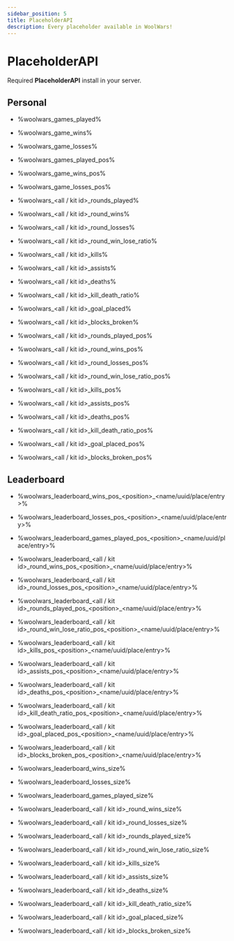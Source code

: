```yaml
---
sidebar_position: 5
title: PlaceholderAPI
description: Every placeholder available in WoolWars!
---
```


# PlaceholderAPI

Required **PlaceholderAPI** install in your server.

## Personal

- %woolwars\_games\_played%
- %woolwars\_game\_wins%
- %woolwars\_game\_losses%


- %woolwars\_games\_played\_pos%
- %woolwars\_game\_wins\_pos%
- %woolwars\_game\_losses\_pos%


- %woolwars\_<all / kit id>\_rounds\_played%
- %woolwars\_<all / kit id>\_round\_wins%
- %woolwars\_<all / kit id>\_round\_losses%
- %woolwars\_<all / kit id>\_round\_win\_lose\_ratio%
- %woolwars\_<all / kit id>\_kills%
- %woolwars\_<all / kit id>\_assists%
- %woolwars\_<all / kit id>\_deaths%
- %woolwars\_<all / kit id>\_kill\_death\_ratio%
- %woolwars\_<all / kit id>\_goal\_placed%
- %woolwars\_<all / kit id>\_blocks\_broken%


- %woolwars\_<all / kit id>\_rounds\_played\_pos%
- %woolwars\_<all / kit id>\_round\_wins\_pos%
- %woolwars\_<all / kit id>\_round\_losses\_pos%
- %woolwars\_<all / kit id>\_round\_win\_lose\_ratio\_pos%
- %woolwars\_<all / kit id>\_kills\_pos%
- %woolwars\_<all / kit id>\_assists\_pos%
- %woolwars\_<all / kit id>\_deaths\_pos%
- %woolwars\_<all / kit id>\_kill\_death\_ratio\_pos%
- %woolwars\_<all / kit id>\_goal\_placed\_pos%
- %woolwars\_<all / kit id>\_blocks\_broken\_pos%

## Leaderboard

- %woolwars\_leaderboard\_wins\_pos\_<position\>\_<name/uuid/place/entry>%
- %woolwars\_leaderboard\_losses\_pos\_<position\>\_<name/uuid/place/entry>%
- %woolwars\_leaderboard\_games\_played\_pos\_<position\>\_<name/uuid/place/entry>%
- %woolwars\_leaderboard\_<all / kit id>\_round\_wins\_pos\_<position\>\_<name/uuid/place/entry>%
- %woolwars\_leaderboard\_<all / kit id>\_round\_losses\_pos\_<position\>\_<name/uuid/place/entry>%
- %woolwars\_leaderboard\_<all / kit id>\_rounds\_played\_pos\_<position\>\_<name/uuid/place/entry>%
- %woolwars\_leaderboard\_<all / kit id>\_round\_win\_lose\_ratio\_pos\_<position\>\_<name/uuid/place/entry>%
- %woolwars\_leaderboard\_<all / kit id>\_kills\_pos\_<position\>\_<name/uuid/place/entry>%
- %woolwars\_leaderboard\_<all / kit id>\_assists\_pos\_<position\>\_<name/uuid/place/entry>%
- %woolwars\_leaderboard\_<all / kit id>\_deaths\_pos\_<position\>\_<name/uuid/place/entry>%
- %woolwars\_leaderboard\_<all / kit id>\_kill\_death\_ratio\_pos\_<position\>\_<name/uuid/place/entry>%
- %woolwars\_leaderboard\_<all / kit id>\_goal\_placed\_pos\_<position\>\_<name/uuid/place/entry>%
- %woolwars\_leaderboard\_<all / kit id>\_blocks\_broken\_pos\_<position\>\_<name/uuid/place/entry>%


- %woolwars\_leaderboard\_wins\_size%
- %woolwars\_leaderboard\_losses\_size%
- %woolwars\_leaderboard\_games\_played\_size%
- %woolwars\_leaderboard\_<all / kit id>\_round\_wins\_size%
- %woolwars\_leaderboard\_<all / kit id>\_round\_losses\_size%
- %woolwars\_leaderboard\_<all / kit id>\_rounds\_played\_size%
- %woolwars\_leaderboard\_<all / kit id>\_round\_win\_lose\_ratio\_size%
- %woolwars\_leaderboard\_<all / kit id>\_kills\_size%
- %woolwars\_leaderboard\_<all / kit id>\_assists\_size%
- %woolwars\_leaderboard\_<all / kit id>\_deaths\_size%
- %woolwars\_leaderboard\_<all / kit id>\_kill\_death\_ratio\_size%
- %woolwars\_leaderboard\_<all / kit id>\_goal\_placed\_size%
- %woolwars\_leaderboard\_<all / kit id>\_blocks\_broken\_size%
